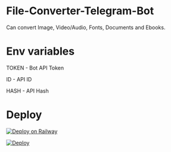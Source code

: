# File-Converter-Telegram-Bot

Can convert Image, Video/Audio, Fonts, Documents and Ebooks.

# Env variables

TOKEN - Bot API Token

ID - API ID

HASH - API Hash

# Deploy

[![Deploy on Railway](https://railway.app/button.svg)](https://railway.app/new/template/p9CtdU?referralCode=_4oAwx)

<a href="https://heroku.com/deploy?template=https://github.com/bipinkrish/file-converter-telegram-bot& env[SLACK_SUBDOMAIN]=testdomain">
  <img src="https://www.herokucdn.com/deploy/button.svg" alt="Deploy">

